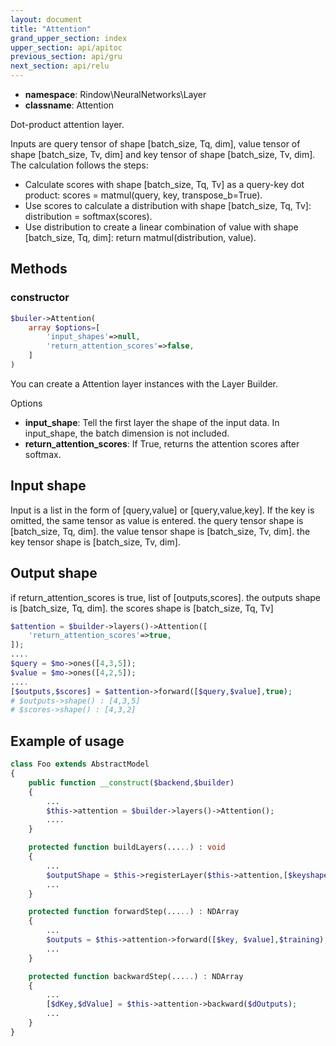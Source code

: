 ```yaml
---
layout: document
title: "Attention"
grand_upper_section: index
upper_section: api/apitoc
previous_section: api/gru
next_section: api/relu
---
```


- **namespace**: Rindow\NeuralNetworks\Layer
- **classname**: Attention

Dot-product attention layer.

Inputs are query tensor of shape [batch_size, Tq, dim], value tensor of shape [batch_size, Tv, dim] and key tensor of shape [batch_size, Tv, dim].
The calculation follows the steps:

+ Calculate scores with shape [batch_size, Tq, Tv] as a query-key dot product: scores = matmul(query, key, transpose_b=True).
+ Use scores to calculate a distribution with shape [batch_size, Tq, Tv]: distribution = softmax(scores).
+ Use distribution to create a linear combination of value with shape [batch_size, Tq, dim]: return matmul(distribution, value).


Methods
-------

### constructor
```php
$builer->Attention(
    array $options=[
        'input_shapes'=>null,
        'return_attention_scores'=>false,
    ]
)
```
You can create a Attention layer instances with the Layer Builder.


Options

- **input_shape**: Tell the first layer the shape of the input data. In input_shape, the batch dimension is not included.
- **return_attention_scores**: If True, returns the attention scores after softmax.

Input shape
-----------
Input is a list in the form of [query,value] or [query,value,key].
If the key is omitted, the same tensor as value is entered.
the query tensor shape is [batch_size, Tq, dim].
the value tensor shape is [batch_size, Tv, dim].
the key tensor shape is [batch_size, Tv, dim].

Output shape
------------
if return_attention_scores is true, list of [outputs,scores].
the outputs shape is [batch_size, Tq, dim].
the scores shape is [batch_size, Tq, Tv]

```php
$attention = $builder->layers()->Attention([
    'return_attention_scores'=>true,
]);
....
$query = $mo->ones([4,3,5]);
$value = $mo->ones([4,2,5]);
....
[$outputs,$scores] = $attention->forward([$query,$value],true);
# $outputs->shape() : [4,3,5]
# $scores->shape() : [4,3,2]
```

Example of usage
----------------

```php
class Foo extends AbstractModel
{
    public function __construct($backend,$builder)
    {
        ...
        $this->attention = $builder->layers()->Attention();
        ....
    }

    protected function buildLayers(.....) : void
    {
        ...
        $outputShape = $this->registerLayer($this->attention,[$keyshape,$valueshape]);
        ...
    }

    protected function forwardStep(.....) : NDArray
    {
        ...
        $outputs = $this->attention->forward([$key, $value],$training);
        ...
    }

    protected function backwardStep(.....) : NDArray
    {
        ...
        [$dKey,$dValue] = $this->attention->backward($dOutputs);
        ...
    }
}
```
